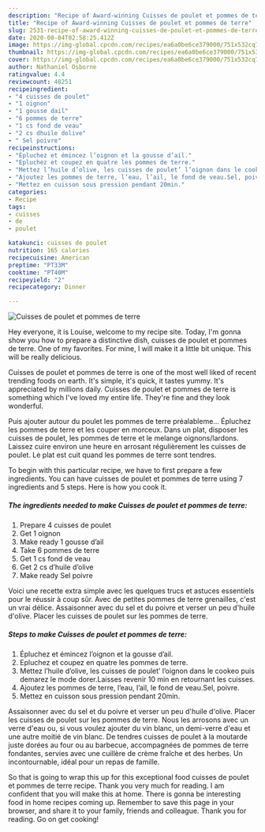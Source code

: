 ```yaml
---
description: "Recipe of Award-winning Cuisses de poulet et pommes de terre"
title: "Recipe of Award-winning Cuisses de poulet et pommes de terre"
slug: 2531-recipe-of-award-winning-cuisses-de-poulet-et-pommes-de-terre
date: 2020-08-04T02:58:25.412Z
image: https://img-global.cpcdn.com/recipes/ea6a0be6ce379000/751x532cq70/cuisses-de-poulet-et-pommes-de-terre-photo-principale-de-la-recette.jpg
thumbnail: https://img-global.cpcdn.com/recipes/ea6a0be6ce379000/751x532cq70/cuisses-de-poulet-et-pommes-de-terre-photo-principale-de-la-recette.jpg
cover: https://img-global.cpcdn.com/recipes/ea6a0be6ce379000/751x532cq70/cuisses-de-poulet-et-pommes-de-terre-photo-principale-de-la-recette.jpg
author: Nathaniel Osborne
ratingvalue: 4.4
reviewcount: 48251
recipeingredient:
- "4 cuisses de poulet"
- "1 oignon"
- "1 gousse dail"
- "6 pommes de terre"
- "1 cs fond de veau"
- "2 cs dhuile dolive"
- " Sel poivre"
recipeinstructions:
- "Épluchez et émincez l’oignon et la gousse d’ail."
- "Epluchez et coupez en quatre les pommes de terre."
- "Mettez l’huile d’olive, les cuisses de poulet’ l’oignon dans le cookeo puis demarez le mode dorer.Laisses revenir 10 min en retournant les cuisses."
- "Ajoutez les pommes de terre, l’eau, l’ail, le fond de veau.Sel, poivre."
- "Mettez en cuisson sous pression pendant 20min."
categories:
- Recipe
tags:
- cuisses
- de
- poulet

katakunci: cuisses de poulet 
nutrition: 165 calories
recipecuisine: American
preptime: "PT33M"
cooktime: "PT40M"
recipeyield: "2"
recipecategory: Dinner

---
```



![Cuisses de poulet et pommes de terre](https://img-global.cpcdn.com/recipes/ea6a0be6ce379000/751x532cq70/cuisses-de-poulet-et-pommes-de-terre-photo-principale-de-la-recette.jpg)

Hey everyone, it is Louise, welcome to my recipe site. Today, I'm gonna show you how to prepare a distinctive dish, cuisses de poulet et pommes de terre. One of my favorites. For mine, I will make it a little bit unique. This will be really delicious.

Cuisses de poulet et pommes de terre is one of the most well liked of recent trending foods on earth. It's simple, it's quick, it tastes yummy. It's appreciated by millions daily. Cuisses de poulet et pommes de terre is something which I've loved my entire life. They're fine and they look wonderful.

Puis ajouter autour du poulet les pommes de terre préalableme… Épluchez les pommes de terre et les couper en morceux. Dans un plat, disposer les cuisses de poulet, les pommes de terre et le melange oignons/lardons. Laissez cuire environ une heure en arrosant régulièrement les cuisses de poulet. Le plat est cuit quand les pommes de terre sont tendres.


To begin with this particular recipe, we have to first prepare a few ingredients. You can have cuisses de poulet et pommes de terre using 7 ingredients and 5 steps. Here is how you cook it.

<!--inarticleads1-->

##### The ingredients needed to make Cuisses de poulet et pommes de terre:

1. Prepare 4 cuisses de poulet
1. Get 1 oignon
1. Make ready 1 gousse d’ail
1. Take 6 pommes de terre
1. Get 1 cs fond de veau
1. Get 2 cs d’huile d’olive
1. Make ready  Sel poivre


Voici une recette extra simple avec les quelques trucs et astuces essentiels pour le réussir à coup sûr. Avec de petites pommes de terre grenailles, c&#39;est un vrai délice. Assaisonner avec du sel et du poivre et verser un peu d&#39;huile d&#39;olive. Placer les cuisses de poulet sur les pommes de terre. 

<!--inarticleads2-->

##### Steps to make Cuisses de poulet et pommes de terre:

1. Épluchez et émincez l’oignon et la gousse d’ail.
1. Epluchez et coupez en quatre les pommes de terre.
1. Mettez l’huile d’olive, les cuisses de poulet’ l’oignon dans le cookeo puis demarez le mode dorer.Laisses revenir 10 min en retournant les cuisses.
1. Ajoutez les pommes de terre, l’eau, l’ail, le fond de veau.Sel, poivre.
1. Mettez en cuisson sous pression pendant 20min.


Assaisonner avec du sel et du poivre et verser un peu d&#39;huile d&#39;olive. Placer les cuisses de poulet sur les pommes de terre. Nous les arrosons avec un verre d&#39;eau ou, si vous voulez ajouter du vin blanc, un demi-verre d&#39;eau et une autre moitié de vin blanc. De tendres cuisses de poulet à la moutarde juste dorées au four ou au barbecue, accompagnées de pommes de terre fondantes, servies avec une cuillère de crème fraîche et des herbes. Un incontournable, idéal pour un repas de famille. 

So that is going to wrap this up for this exceptional food cuisses de poulet et pommes de terre recipe. Thank you very much for reading. I am confident that you will make this at home. There is gonna be interesting food in home recipes coming up. Remember to save this page in your browser, and share it to your family, friends and colleague. Thank you for reading. Go on get cooking!
